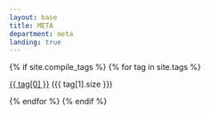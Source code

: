 ```yaml
---
layout: base
title: META
department: meta
landing: true
---
```


{% if site.compile_tags %}
{% for tag in site.tags %}
  <p>
  <a href="{% link _all_tags/{{ tag[0] }}.md %}">{{ tag[0] }}</a>
  ({{ tag[1].size }})
  </p>
{% endfor %}
{% endif %}
